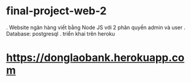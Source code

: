 # final-project-web-2

. Website ngân hàng viết bằng Node JS với 2 phân quyền admin và user
. Database: postgresql 
. triển khai trên heroku
# https://donglaobank.herokuapp.com

